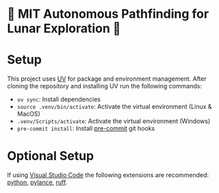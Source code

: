 # :maple_leaf: MIT Autonomous Pathfinding for Lunar Exploration :maple_leaf:

# Setup
This project uses [UV](https://docs.astral.sh/uv/) for package and environment management.
After cloning the repository and installing UV run the following commands:
- `uv sync`: Install dependencies
- `source .venv/bin/activate`: Activate the virtual environment (Linux & MacOS)
- `.venv/Scripts/activate`: Activate the virtual environment (Windows)
- `pre-commit install`: Install [pre-commit](https://pre-commit.com/) git hooks

# Optional Setup
If using [Visual Studio Code](https://code.visualstudio.com/) the following extensions are recommended:
[python](https://marketplace.visualstudio.com/items?itemName=ms-python.python), 
[pylance](https://marketplace.visualstudio.com/items?itemName=ms-python.vscode-pylance),
[ruff](https://marketplace.visualstudio.com/items?itemName=charliermarsh.ruff).